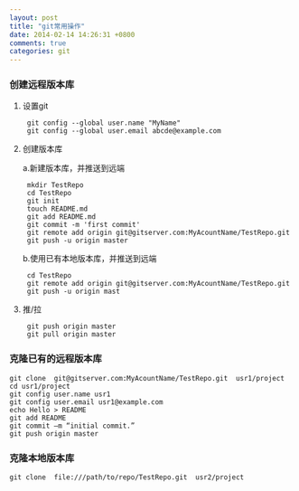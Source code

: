 ```yaml
---
layout: post
title: "git常用操作"
date: 2014-02-14 14:26:31 +0800
comments: true
categories: git
---
```

<!-- more -->
### 创建远程版本库

1. 设置git

		git config --global user.name "MyName"
		git config --global user.email abcde@example.com

2. 创建版本库
  
    a.新建版本库，并推送到远端

		mkdir TestRepo
		cd TestRepo
		git init
		touch README.md
		git add README.md
		git commit -m 'first commit'
		git remote add origin git@gitserver.com:MyAcountName/TestRepo.git
		git push -u origin master

    b.使用已有本地版本库，并推送到远端
			
		cd TestRepo
		git remote add origin git@gitserver.com:MyAcountName/TestRepo.git
		git push -u origin mast

3. 推/拉

		git push origin master
		git pull origin master


### 克隆已有的远程版本库
	
	git clone  git@gitserver.com:MyAcountName/TestRepo.git  usr1/project
	cd usr1/project
	git config user.name usr1
	git config user.email usr1@example.com
	echo Hello > README
	git add README
	git commit –m “initial commit.”
	git push origin master

### 克隆本地版本库

	git clone  file:///path/to/repo/TestRepo.git  usr2/project